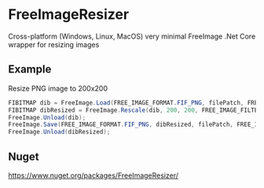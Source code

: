 # FreeImageResizer

Cross-platform (Windows, Linux, MacOS) very minimal FreeImage .Net Core wrapper for resizing images

## Example

Resize PNG image to 200x200

```csharp
FIBITMAP dib = FreeImage.Load(FREE_IMAGE_FORMAT.FIF_PNG, filePatch, FREE_IMAGE_LOAD_FLAGS.DEFAULT);
FIBITMAP dibResized = FreeImage.Rescale(dib, 200, 200, FREE_IMAGE_FILTER.FILTER_LANCZOS3);
FreeImage.Unload(dib);
FreeImage.Save(FREE_IMAGE_FORMAT.FIF_PNG, dibResized, filePatch, FREE_IMAGE_SAVE_FLAGS.DEFAULT);
FreeImage.Unload(dibResized);
```

## Nuget

https://www.nuget.org/packages/FreeImageResizer/